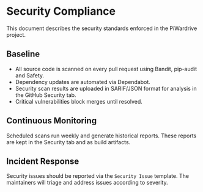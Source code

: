 # Security Compliance

This document describes the security standards enforced in the PiWardrive project.

## Baseline

-   All source code is scanned on every pull request using Bandit, pip-audit and Safety.
-   Dependency updates are automated via Dependabot.
-   Security scan results are uploaded in SARIF/JSON format for analysis in the GitHub Security tab.
-   Critical vulnerabilities block merges until resolved.

## Continuous Monitoring

Scheduled scans run weekly and generate historical reports. These reports are kept in the Security tab and as build artifacts.

## Incident Response

Security issues should be reported via the `Security Issue` template. The maintainers will triage and address issues according to severity.
